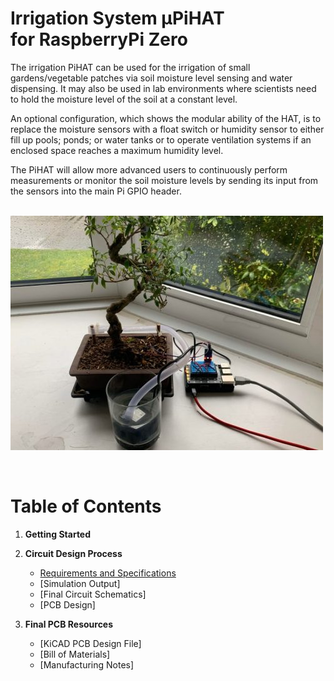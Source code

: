 # **Irrigation System μPiHAT <br>for RaspberryPi Zero**

The irrigation PiHAT can be used for the irrigation of small gardens/vegetable patches via soil moisture level sensing and water dispensing. It may also be used in lab environments where scientists need to hold the moisture level of the soil at a constant level.

An optional configuration, which shows the modular ability of the HAT, is to replace the moisture sensors with a float switch or humidity sensor to either fill up pools; ponds; or water tanks or to operate ventilation systems if an enclosed space reaches a maximum humidity level.

The PiHAT will allow more advanced users to continuously perform measurements or monitor the soil moisture levels by sending its input from the sensors into the main Pi GPIO header.
<br><br>

![Example Irrigation PiHAT in operation](readme-res/IrrigationDemo.jpg)

<br>

# Table of Contents

1. **Getting Started**

2. **Circuit Design Process**
   - [Requirements and Specifications]()
   - [Simulation Output]
   - [Final Circuit Schematics]
   - [PCB Design]
3. **Final PCB Resources**
   - [KiCAD PCB Design File]
   - [Bill of Materials]
   - [Manufacturing Notes]
